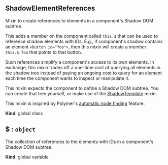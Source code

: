 <a name="ShadowElementReferences"></a>
## ShadowElementReferences
Mixin to create references to elements in a component's Shadow DOM subtree.

This adds a member on the component called `this.$` that can be used to
reference shadow elements with IDs. E.g., if component's shadow contains an
element `<button id="foo">`, then this mixin will create a member
`this.$.foo` that points to that button.

Such references simplify a component's access to its own elements. In
exchange, this mixin trades off a one-time cost of querying all elements in
the shadow tree instead of paying an ongoing cost to query for an element
each time the component wants to inspect or manipulate it.

This mixin expects the component to define a Shadow DOM subtree. You can
create that tree yourself, or make use of the
[ShadowTemplate](ShadowTemplate.md) mixin.

This mixin is inspired by Polymer's [automatic
node finding](https://www.polymer-project.org/1.0/docs/devguide/local-dom.html#node-finding)
feature.

**Kind**: global class  
<a name="$"></a>
## $ : <code>object</code>
The collection of references to the elements with IDs in a component's
Shadow DOM subtree.

**Kind**: global variable  

